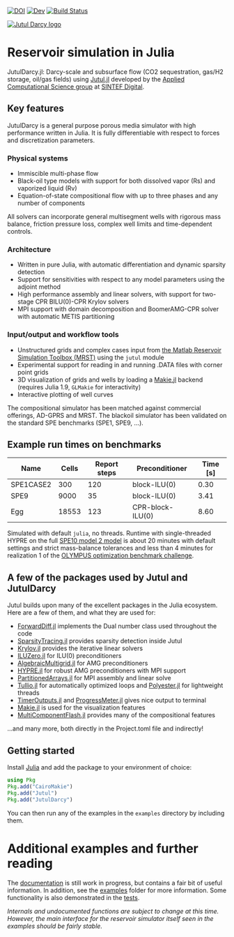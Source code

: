 [![DOI](https://zenodo.org/badge/477727603.svg)](https://zenodo.org/badge/latestdoi/477727603)
[![Dev](https://img.shields.io/badge/docs-dev-blue.svg)](https://sintefmath.github.io/JutulDarcy.jl/dev/)
[![Build Status](https://github.com/sintefmath/JutulDarcy.jl/actions/workflows/CI.yml/badge.svg?branch=main)](https://github.com/sintefmath/JutulDarcy.jl/actions/workflows/CI.yml?query=branch%3Amain)


[![Jutul Darcy logo](https://github.com/sintefmath/JutulDarcy.jl/raw/main/docs/src/assets/logo_wide.png)](https://sintefmath.github.io/JutulDarcy.jl/dev/)

# Reservoir simulation in Julia
JutulDarcy.jl: Darcy-scale and subsurface flow (CO2 sequestration, gas/H2 storage, oil/gas fields) using [Jutul.jl](https://github.com/sintefmath/Jutul.jl) developed by the [Applied Computational Science group](https://www.sintef.no/en/digital/departments-new/applied-mathematics/applied-computational-sciences/) at [SINTEF Digital](https://www.sintef.no/en/digital/).

## Key features
JutulDarcy is a general purpose porous media simulator with high performance written in Julia. It is fully differentiable with respect to forces and discretization parameters.

### Physical systems
- Immiscible multi-phase flow
- Black-oil type models with support for both dissolved vapor (Rs) and vaporized liquid (Rv)
- Equation-of-state compositional flow with up to three phases and any number of components

All solvers can incorporate general multisegment wells with rigorous mass balance, friction pressure loss, complex well limits and time-dependent controls.

### Architecture

- Written in pure Julia, with automatic differentiation and dynamic sparsity detection
- Support for sensitivities with respect to any model parameters using the adjoint method
- High performance assembly and linear solvers, with support for two-stage CPR BILU(0)-CPR Krylov solvers
- MPI support with domain decomposition and BoomerAMG-CPR solver with automatic METIS partitioning

### Input/output and workflow tools
- Unstructured grids and complex cases input from [the Matlab Reservoir Simulation Toolbox (MRST)](https://www.mrst.no) using the `jutul` module
- Experimental support for reading in and running .DATA files with corner point grids
- 3D visualization of grids and wells by loading a [Makie.jl](https://docs.makie.org/stable/) backend (requires Julia 1.9, `GLMakie` for interactivity)
- Interactive plotting of well curves

The compositional simulator has been matched against commercial offerings, AD-GPRS and MRST. The blackoil simulator has been validated on the standard SPE benchmarks (SPE1, SPE9, ...).

## Example run times on benchmarks
| Name      | Cells | Report steps | Preconditioner   | Time [s] |
|-----------|-------|--------------|------------------|----------|
| SPE1CASE2 | 300   | 120          | block-ILU(0)     | 0.30     |
| SPE9      | 9000  | 35           | block-ILU(0)     | 3.41     |
| Egg       | 18553 | 123          | CPR-block-ILU(0) | 8.60     |

Simulated with default `julia`, no threads. Runtime with single-threaded HYPRE on the full [SPE10 model 2 model](https://www.spe.org/web/csp/datasets/set02.htm) is about 20 minutes with default settings and strict mass-balance tolerances and less than 4 minutes for realization 1 of the [OLYMPUS optimization benchmark challenge](https://link.springer.com/article/10.1007/s10596-020-10003-4).

## A few of the packages used by Jutul and JutulDarcy
Jutul builds upon many of the excellent packages in the Julia ecosystem. Here are a few of them, and what they are used for:
- [ForwardDiff.jl](https://github.com/JuliaDiff/ForwardDiff.jl) implements the Dual number class used throughout the code
- [SparsityTracing.jl](https://github.com/PALEOtoolkit/SparsityTracing.jl/) provides sparsity detection inside Jutul
- [Krylov.jl](https://github.com/JuliaSmoothOptimizers/Krylov.jl) provides the iterative linear solvers
- [ILUZero.jl](https://github.com/mcovalt/ILUZero.jl/blob/master/src/ILUZero.jl) for ILU(0) preconditioners
- [AlgebraicMultigrid.jl](https://github.com/JuliaLinearAlgebra/AlgebraicMultigrid.jl) for AMG preconditioners
- [HYPRE.jl](https://github.com/fredrikekre/HYPRE.jl) for robust AMG preconditioners with MPI support
- [PartitionedArrays.jl](https://github.com/fverdugo/PartitionedArrays.jl) for MPI assembly and linear solve
- [Tullio.jl](https://github.com/mcabbott/Tullio.jl) for automatically optimized loops and [Polyester.jl](https://github.com/JuliaSIMD/Polyester.jl) for lightweight threads
- [TimerOutputs.jl](https://github.com/KristofferC/TimerOutputs.jl) and [ProgressMeter.jl](https://github.com/timholy/ProgressMeter.jl) gives nice output to terminal 
- [Makie.jl](https://makie.juliaplots.org/) is used for the visualization features
- [MultiComponentFlash.jl](https://github.com/moyner/MultiComponentFlash.jl) provides many of the compositional features

...and many more, both directly in the Project.toml file and indirectly!

## Getting started
Install [Julia](https://julialang.org/) and add the package to your environment of choice:
```julia
using Pkg
Pkg.add("CairoMakie")
Pkg.add("Jutul")
Pkg.add("JutulDarcy")
```
You can then run any of the examples in the `examples` directory by including them.

# Additional examples and further reading
The [documentation](https://sintefmath.github.io/JutulDarcy.jl/dev/) is still work in progress, but contains a fair bit of useful information. In addition, see the [examples](examples/) folder for more information. Some functionality is also demonstrated in the [tests](https://github.com/sintefmath/JutulDarcy.jl/tree/main/test).

*Internals and undocumented functions are subject to change at this time. However, the main interface for the reservoir simulator itself seen in the examples should be fairly stable.*
